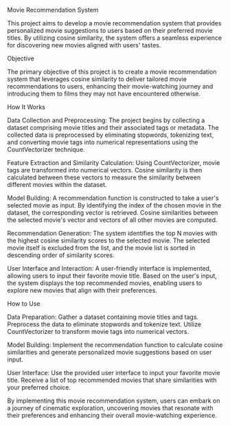 Movie Recommendation System 

This project aims to develop a movie recommendation system that provides personalized movie suggestions to users based on their preferred movie titles. By utilizing cosine similarity, the system offers a seamless experience for discovering new movies aligned with users' tastes.

Objective

The primary objective of this project is to create a movie recommendation system that leverages cosine similarity to deliver tailored movie recommendations to users, enhancing their movie-watching journey and introducing them to films they may not have encountered otherwise.

How It Works

Data Collection and Preprocessing: The project begins by collecting a dataset comprising movie titles and their associated tags or metadata. The collected data is preprocessed by eliminating stopwords, tokenizing text, and converting movie tags into numerical representations using the CountVectorizer technique.

Feature Extraction and Similarity Calculation: Using CountVectorizer, movie tags are transformed into numerical vectors. Cosine similarity is then calculated between these vectors to measure the similarity between different movies within the dataset.

Model Building: A recommendation function is constructed to take a user's selected movie as input. By identifying the index of the chosen movie in the dataset, the corresponding vector is retrieved. Cosine similarities between the selected movie's vector and vectors of all other movies are computed.

Recommendation Generation: The system identifies the top N movies with the highest cosine similarity scores to the selected movie. The selected movie itself is excluded from the list, and the movie list is sorted in descending order of similarity scores.

User Interface and Interaction: A user-friendly interface is implemented, allowing users to input their favorite movie title. Based on the user's input, the system displays the top recommended movies, enabling users to explore new movies that align with their preferences.

How to Use

Data Preparation: Gather a dataset containing movie titles and tags. Preprocess the data to eliminate stopwords and tokenize text. Utilize CountVectorizer to transform movie tags into numerical vectors.

Model Building: Implement the recommendation function to calculate cosine similarities and generate personalized movie suggestions based on user input.

User Interface: Use the provided user interface to input your favorite movie title. Receive a list of top recommended movies that share similarities with your preferred choice.

By implementing this movie recommendation system, users can embark on a journey of cinematic exploration, uncovering movies that resonate with their preferences and enhancing their overall movie-watching experience.
